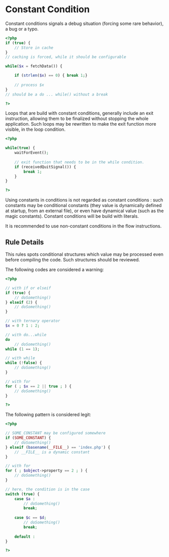 <!-- Good Practices -->
# Constant Condition

Constant conditions signals a debug situation (forcing some rare behavior), a bug or a typo. 

```php
<?php
if (true) { 
	// Store in cache
}
// caching is forced, while it should be configurable

while($x = fetchData()) {

	if (strlen($x) == 0) { break 1;}
	
	// process $x
}
// should be a do ... while() without a break

?>
```

Loops that are build with constant conditions, generally include an exit instruction, allowing them to be finalized without stopping the whole application. Such loops may be rewritten to make the exit function more visible, in the loop condition. 

```php
<?php

while(true) {
	waitForEvent();
	
	// exit function that needs to be in the while condition.
	if (receivedQuitSignal()) {
		break 1;
	}
}

?>
```

Using constants in conditions is not regarded as constant conditions : such constants may be conditional constants (they value is dynamically defined at startup, from an external file), or even have dynamical value (such as the magic constants). Constant conditions will be build with literals.

It is recommended to use non-constant conditions in the flow instructions. 


## Rule Details

This rules spots conditional structures which value may be processed even before compiling the code. Such structures should be reviewed.

The following codes are considered a warning:

```php
<?php

// with if or elseif
if (true) { 
	// doSomething()
} elseif (2) {
	// doSomething()
}

// with ternary operator
$x = 0 ? 1 : 2;

// with do...while
do 
	// doSomething()
while (1 == 1);

// with while
while (!false) {
	// doSomething()
}

// with for
for ( ; $x == 2 || true ; ) {
	// doSomething()
}

?>
```

The following pattern is considered legit:

```php
<?php

// SOME_CONSTANT may be configured somewhere
if (SOME_CONSTANT) { 
	// doSomething()
} elseif (basename(__FILE__) == 'index.php') {
	// __FILE__ is a dynamic constant
}

// with for
for ( ; $object->property == 2 ; ) {
	// doSomething()
}

// here, the condition is in the case
switch (true) {
	case $a : 
		// doSomething()
		break;
	
	case $c == $d; 
		// doSomething()
		break;
	
	default : 
}

?>
```

<!--
## When Not To Use It



## Further Reading 

* [PHP functions aliases] (http://php.net/manual/en/aliases.php)
-->